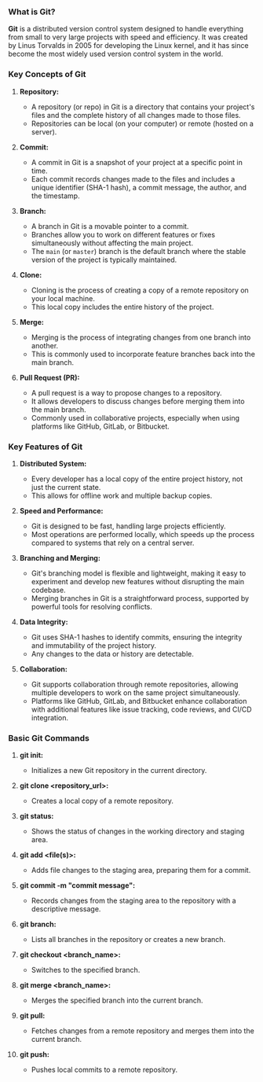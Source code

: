 ### What is Git?

**Git** is a distributed version control system designed to handle everything from small to very large projects with speed and efficiency. It was created by Linus Torvalds in 2005 for developing the Linux kernel, and it has since become the most widely used version control system in the world.

### Key Concepts of Git

1. **Repository:**
    
    - A repository (or repo) in Git is a directory that contains your project's files and the complete history of all changes made to those files.
    - Repositories can be local (on your computer) or remote (hosted on a server).
2. **Commit:**
    
    - A commit in Git is a snapshot of your project at a specific point in time.
    - Each commit records changes made to the files and includes a unique identifier (SHA-1 hash), a commit message, the author, and the timestamp.
3. **Branch:**
    
    - A branch in Git is a movable pointer to a commit.
    - Branches allow you to work on different features or fixes simultaneously without affecting the main project.
    - The `main` (or `master`) branch is the default branch where the stable version of the project is typically maintained.
4. **Clone:**
    
    - Cloning is the process of creating a copy of a remote repository on your local machine.
    - This local copy includes the entire history of the project.
5. **Merge:**
    
    - Merging is the process of integrating changes from one branch into another.
    - This is commonly used to incorporate feature branches back into the main branch.
6. **Pull Request (PR):**
    
    - A pull request is a way to propose changes to a repository.
    - It allows developers to discuss changes before merging them into the main branch.
    - Commonly used in collaborative projects, especially when using platforms like GitHub, GitLab, or Bitbucket.

### Key Features of Git

1. **Distributed System:**
    
    - Every developer has a local copy of the entire project history, not just the current state.
    - This allows for offline work and multiple backup copies.
2. **Speed and Performance:**
    
    - Git is designed to be fast, handling large projects efficiently.
    - Most operations are performed locally, which speeds up the process compared to systems that rely on a central server.
3. **Branching and Merging:**
    
    - Git's branching model is flexible and lightweight, making it easy to experiment and develop new features without disrupting the main codebase.
    - Merging branches in Git is a straightforward process, supported by powerful tools for resolving conflicts.
4. **Data Integrity:**
    
    - Git uses SHA-1 hashes to identify commits, ensuring the integrity and immutability of the project history.
    - Any changes to the data or history are detectable.
5. **Collaboration:**
    
    - Git supports collaboration through remote repositories, allowing multiple developers to work on the same project simultaneously.
    - Platforms like GitHub, GitLab, and Bitbucket enhance collaboration with additional features like issue tracking, code reviews, and CI/CD integration.

### Basic Git Commands

1. **git init:**
    
    - Initializes a new Git repository in the current directory.
2. **git clone <repository_url>:**
    
    - Creates a local copy of a remote repository.
3. **git status:**
    
    - Shows the status of changes in the working directory and staging area.
4. **git add <file(s)>:**
    
    - Adds file changes to the staging area, preparing them for a commit.
5. **git commit -m "commit message":**
    
    - Records changes from the staging area to the repository with a descriptive message.
6. **git branch:**
    
    - Lists all branches in the repository or creates a new branch.
7. **git checkout <branch_name>:**
    
    - Switches to the specified branch.
8. **git merge <branch_name>:**
    
    - Merges the specified branch into the current branch.
9. **git pull:**
    
    - Fetches changes from a remote repository and merges them into the current branch.
10. **git push:**
    
    - Pushes local commits to a remote repository.